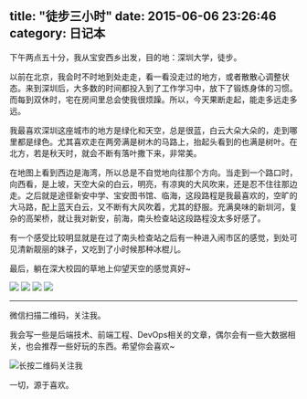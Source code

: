 title: "徒步三小时"
date: 2015-06-06 23:26:46
category: 日记本
---
下午两点五十分，我从宝安西乡出发，目的地：深圳大学，徒步。

以前在北京，我会时不时地到处走走，看一看没走过的地方，或者散散心调整状态。来到深圳后，大多数的时间都投入到了工作学习中，放下了锻炼身体的习惯。而每到双休时，宅在房间里总会使我很烦躁。所以，今天果断走起，能走多远走多远。

我最喜欢深圳这座城市的地方是绿化和天空，总是很蓝，白云大朵大朵的，走到哪里都是绿色。尤其喜欢走在两旁满是树木的马路上，抬起头看到的也满是树叶。在北方，若是秋天时，就会不断有落叶撒下来，非常美。

在地图上看到西边是海湾，所以总是不自觉地向往那个方向。当走到一个路口时，向西看，是上坡，天空大朵的白云，明亮，有凉爽的大风吹来，还是忍不住往那边走。之后就是途径新安中学、宝安图书馆、临海，这段路程是我最喜欢的，空旷的大马路，配上蓝天白云，又不断有大风吹着，尤其的舒服。充满臭味的新圳河，复杂的高架桥，就让我对新安，前海，南头检查站这段路程没太多好感了。

有一个感受比较明显就是在过了南头检查站之后有一种进入闹市区的感觉，到处可见清新靓丽的妹子，又吃到了小时候那种冰棍儿。

最后，躺在深大校园的草地上仰望天空的感觉真好~

![](http://7lrvxo.com1.z0.glb.clouddn.com/images/tubu/tubu3.jpg)
![](http://7lrvxo.com1.z0.glb.clouddn.com/images/tubu/shenda2.jpg)
![](http://7lrvxo.com1.z0.glb.clouddn.com/images/tubu/tubu1.jpg)
![](http://7lrvxo.com1.z0.glb.clouddn.com/images/tubu/tubu2.jpg)

---

微信扫描二维码，关注我。

我会写一些是后端技术、前端工程、DevOps相关的文章，偶尔会有一些大数据相关，也会推荐一些好玩的东西。希望你会喜欢~

![长按二维码关注我](http://ww4.sinaimg.cn/large/b196a42dgw1f2r0uqcno4j209k09kwef.jpg)

一切，源于喜欢。

